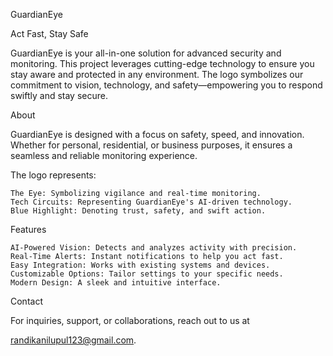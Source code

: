GuardianEye

Act Fast, Stay Safe

GuardianEye is your all-in-one solution for advanced security and monitoring. This project leverages cutting-edge technology to ensure you stay aware and protected in any environment. The logo symbolizes our commitment to vision, technology, and safety—empowering you to respond swiftly and stay secure.

About

GuardianEye is designed with a focus on safety, speed, and innovation. Whether for personal, residential, or business purposes, it ensures a seamless and reliable monitoring experience.

The logo represents:

    The Eye: Symbolizing vigilance and real-time monitoring.
    Tech Circuits: Representing GuardianEye's AI-driven technology.
    Blue Highlight: Denoting trust, safety, and swift action.

Features

    AI-Powered Vision: Detects and analyzes activity with precision.
    Real-Time Alerts: Instant notifications to help you act fast.
    Easy Integration: Works with existing systems and devices.
    Customizable Options: Tailor settings to your specific needs.
    Modern Design: A sleek and intuitive interface.

Contact

For inquiries, support, or collaborations, reach out to us at 

randikanilupul123@gmail.com.
